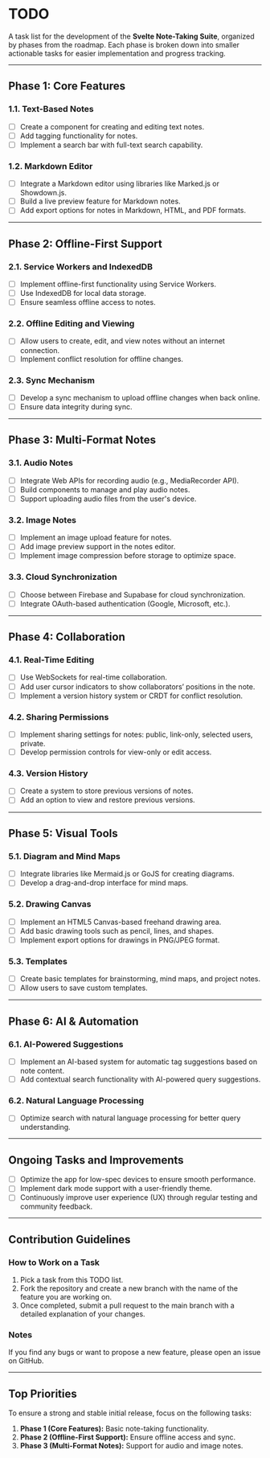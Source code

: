 # TODO

A task list for the development of the **Svelte Note-Taking Suite**, organized by phases from the roadmap. Each phase is broken down into smaller actionable tasks for easier implementation and progress tracking.

---

## **Phase 1: Core Features**

### 1.1. Text-Based Notes
- [ ] Create a component for creating and editing text notes.
- [ ] Add tagging functionality for notes.
- [ ] Implement a search bar with full-text search capability.

### 1.2. Markdown Editor
- [ ] Integrate a Markdown editor using libraries like Marked.js or Showdown.js.
- [ ] Build a live preview feature for Markdown notes.
- [ ] Add export options for notes in Markdown, HTML, and PDF formats.

---

## **Phase 2: Offline-First Support**

### 2.1. Service Workers and IndexedDB
- [ ] Implement offline-first functionality using Service Workers.
- [ ] Use IndexedDB for local data storage.
- [ ] Ensure seamless offline access to notes.

### 2.2. Offline Editing and Viewing
- [ ] Allow users to create, edit, and view notes without an internet connection.
- [ ] Implement conflict resolution for offline changes.

### 2.3. Sync Mechanism
- [ ] Develop a sync mechanism to upload offline changes when back online.
- [ ] Ensure data integrity during sync.

---

## **Phase 3: Multi-Format Notes**

### 3.1. Audio Notes
- [ ] Integrate Web APIs for recording audio (e.g., MediaRecorder API).
- [ ] Build components to manage and play audio notes.
- [ ] Support uploading audio files from the user's device.

### 3.2. Image Notes
- [ ] Implement an image upload feature for notes.
- [ ] Add image preview support in the notes editor.
- [ ] Implement image compression before storage to optimize space.

### 3.3. Cloud Synchronization
- [ ] Choose between Firebase and Supabase for cloud synchronization.
- [ ] Integrate OAuth-based authentication (Google, Microsoft, etc.).

---

## **Phase 4: Collaboration**

### 4.1. Real-Time Editing
- [ ] Use WebSockets for real-time collaboration.
- [ ] Add user cursor indicators to show collaborators’ positions in the note.
- [ ] Implement a version history system or CRDT for conflict resolution.

### 4.2. Sharing Permissions
- [ ] Implement sharing settings for notes: public, link-only, selected users, private.
- [ ] Develop permission controls for view-only or edit access.

### 4.3. Version History
- [ ] Create a system to store previous versions of notes.
- [ ] Add an option to view and restore previous versions.

---

## **Phase 5: Visual Tools**

### 5.1. Diagram and Mind Maps
- [ ] Integrate libraries like Mermaid.js or GoJS for creating diagrams.
- [ ] Develop a drag-and-drop interface for mind maps.

### 5.2. Drawing Canvas
- [ ] Implement an HTML5 Canvas-based freehand drawing area.
- [ ] Add basic drawing tools such as pencil, lines, and shapes.
- [ ] Implement export options for drawings in PNG/JPEG format.

### 5.3. Templates
- [ ] Create basic templates for brainstorming, mind maps, and project notes.
- [ ] Allow users to save custom templates.

---

## **Phase 6: AI & Automation**

### 6.1. AI-Powered Suggestions
- [ ] Implement an AI-based system for automatic tag suggestions based on note content.
- [ ] Add contextual search functionality with AI-powered query suggestions.

### 6.2. Natural Language Processing
- [ ] Optimize search with natural language processing for better query understanding.

---

## **Ongoing Tasks and Improvements**

- [ ] Optimize the app for low-spec devices to ensure smooth performance.
- [ ] Implement dark mode support with a user-friendly theme.
- [ ] Continuously improve user experience (UX) through regular testing and community feedback.

---

## **Contribution Guidelines**

### How to Work on a Task
1. Pick a task from this TODO list.
2. Fork the repository and create a new branch with the name of the feature you are working on.
3. Once completed, submit a pull request to the main branch with a detailed explanation of your changes.

### Notes
If you find any bugs or want to propose a new feature, please open an issue on GitHub.

---

## **Top Priorities**

To ensure a strong and stable initial release, focus on the following tasks:
1. **Phase 1 (Core Features):** Basic note-taking functionality.
2. **Phase 2 (Offline-First Support):** Ensure offline access and sync.
3. **Phase 3 (Multi-Format Notes):** Support for audio and image notes.
